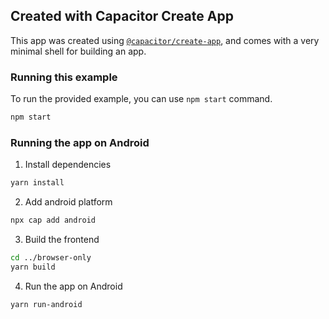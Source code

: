 ## Created with Capacitor Create App

This app was created using [`@capacitor/create-app`](https://github.com/ionic-team/create-capacitor-app),
and comes with a very minimal shell for building an app.

### Running this example

To run the provided example, you can use `npm start` command.

```bash
npm start
```

### Running the app on Android

1. Install dependencies

```bash
yarn install
```

2. Add android platform

```bash
npx cap add android
```

3. Build the frontend

```bash
cd ../browser-only
yarn build
```

4. Run the app on Android

```bash
yarn run-android
```
